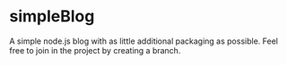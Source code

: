 # simpleBlog
A simple node.js blog with as little additional packaging as possible. 
Feel free to join in the project by creating a branch.

